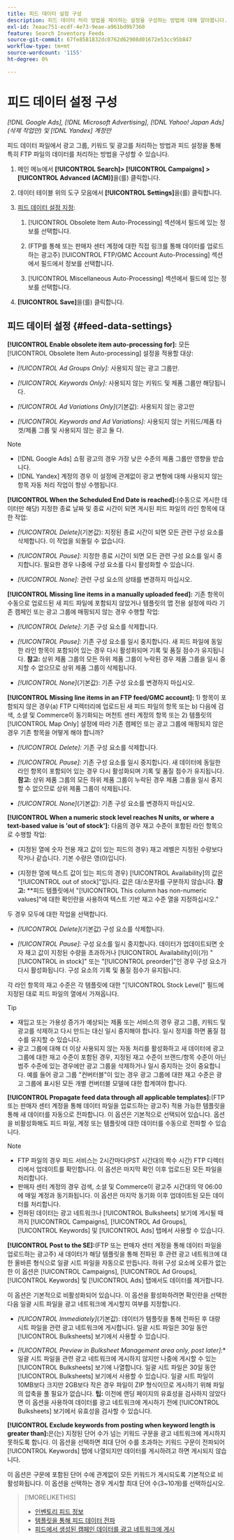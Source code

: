 ```yaml
---
title: 피드 데이터 설정 구성
description: 피드 데이터 처리 방법을 제어하는 설정을 구성하는 방법에 대해 알아봅니다.
exl-id: 7eaac751-ecdf-4e73-9eae-a961bd9b7360
feature: Search Inventory Feeds
source-git-commit: 67fe8581832dc0762d62908d01672e53cc95b847
workflow-type: tm+mt
source-wordcount: '1155'
ht-degree: 0%

---
```


# 피드 데이터 설정 구성

*[!DNL Google Ads], [!DNL Microsoft Advertising], [!DNL Yahoo! Japan Ads](삭제 작업만) 및 [!DNL Yandex] 계정만*

피드 데이터 파일에서 광고 그룹, 키워드 및 광고를 처리하는 방법과 피드 설정을 통해 특히 FTP 파일의 데이터를 처리하는 방법을 구성할 수 있습니다.

1. 메인 메뉴에서 **[!UICONTROL Search]> [!UICONTROL Campaigns] >[!UICONTROL Advanced (ACM)]**&#x200B;을(를) 클릭합니다.

1. 데이터 테이블 위의 도구 모음에서 **[!UICONTROL Settings]**&#x200B;을(를) 클릭합니다.

1. [피드 데이터 설정 지정](#feed-data-settings):

   1. [!UICONTROL Obsolete Item Auto-Processing] 섹션에서 필드에 있는 정보를 선택합니다.

   1. (FTP를 통해 또는 판매자 센터 계정에 대한 직접 링크를 통해 데이터를 업로드하는 광고주) [!UICONTROL FTP/GMC Account Auto-Processing] 섹션에서 필드에서 정보를 선택합니다.

   1. [!UICONTROL Miscellaneous Auto-Processing] 섹션에서 필드에 있는 정보를 선택합니다.

1. **[!UICONTROL Save]**&#x200B;을(를) 클릭합니다.

## 피드 데이터 설정 {#feed-data-settings}

**[!UICONTROL Enable obsolete item auto-processing for]:** 모든 [!UICONTROL Obsolete Item Auto-processing] 설정을 적용할 대상:

* *[!UICONTROL Ad Groups Only]:* 사용되지 않는 광고 그룹만.

* *[!UICONTROL Keywords Only]:* 사용되지 않는 키워드 및 제품 그룹만 해당됩니다.

* *[!UICONTROL Ad Variations Only]*(기본값): 사용되지 않는 광고만

* *[!UICONTROL Keywords and Ad Variations]:* 사용되지 않는 키워드/제품 타겟/제품 그룹 및 사용되지 않는 광고 둘 다.

>[!NOTE]
>
>* [!DNL Google Ads] 쇼핑 광고의 경우 가장 낮은 수준의 제품 그룹만 영향을 받습니다.
>* [!DNL Yandex] 계정의 경우 이 설정에 관계없이 광고 변형에 대해 사용되지 않는 항목 자동 처리 작업이 항상 수행됩니다.

**[!UICONTROL When the Scheduled End Date is reached]:**(수동으로 게시한 데이터만 해당) 지정한 종료 날짜 및 종료 시간이 되면 게시된 피드 파일의 라인 항목에 대한 작업:

* *[!UICONTROL Delete]*(기본값): 지정된 종료 시간이 되면 모든 관련 구성 요소를 삭제합니다. 이 작업을 되돌릴 수 없습니다.

* *[!UICONTROL Pause]:* 지정한 종료 시간이 되면 모든 관련 구성 요소를 일시 중지합니다. 필요한 경우 나중에 구성 요소를 다시 활성화할 수 있습니다.

* *[!UICONTROL None]:* 관련 구성 요소의 상태를 변경하지 마십시오.

**[!UICONTROL Missing line items in a manually uploaded feed]:** 기존 항목이 수동으로 업로드된 새 피드 파일에 포함되지 않았거나 템플릿의 맵 전용 설정에 따라 기존 캠페인 또는 광고 그룹에 매핑되지 않는 경우 수행할 작업:

* *[!UICONTROL Delete]:* 기존 구성 요소를 삭제합니다.

* *[!UICONTROL Pause]:* 기존 구성 요소를 일시 중지합니다. 새 피드 파일에 동일한 라인 항목이 포함되어 있는 경우 다시 활성화되며 기록 및 품질 점수가 유지됩니다. **참고:** 상위 제품 그룹의 모든 하위 제품 그룹이 누락된 경우 제품 그룹을 일시 중지할 수 없으므로 상위 제품 그룹이 삭제됩니다.

* *[!UICONTROL None]*(기본값): 기존 구성 요소를 변경하지 마십시오.

**[!UICONTROL Missing line items in an FTP feed/GMC account]:** 1) 항목이 포함되지 않은 경우(a) FTP 디렉터리에 업로드된 새 피드 파일의 항목 또는 b) 다음에 검색, 소셜 및 Commerce이 동기화되는 머천트 센터 계정의 항목 또는 2) 템플릿의 [!UICONTROL Map Only] 설정에 따라 기존 캠페인 또는 광고 그룹에 매핑되지 않은 경우 기존 항목을 어떻게 해야 합니까?

* *[!UICONTROL Delete]:* 기존 구성 요소를 삭제합니다.

* *[!UICONTROL Pause]:* 기존 구성 요소를 일시 중지합니다. 새 데이터에 동일한 라인 항목이 포함되어 있는 경우 다시 활성화되며 기록 및 품질 점수가 유지됩니다. **참고:** 상위 제품 그룹의 모든 하위 제품 그룹이 누락된 경우 제품 그룹을 일시 중지할 수 없으므로 상위 제품 그룹이 삭제됩니다.

* *[!UICONTROL None]*(기본값): 기존 구성 요소를 변경하지 마십시오.

**[!UICONTROL When a numeric stock level reaches N units, or where a text-based value is 'out of stock']:** 다음의 경우 재고 수준이 포함된 라인 항목으로 수행할 작업:

* (지정된 열에 숫자 전용 재고 값이 있는 피드의 경우) 재고 레벨은 지정된 수량보다 작거나 같습니다. 기본 수량은 영(0)입니다.

* (지정한 열에 텍스트 값이 있는 피드의 경우) [!UICONTROL Availability]의 값은 &quot;[!UICONTROL out of stock]&quot;입니다. 값은 대/소문자를 구분하지 않습니다. **참고:** **피드 템플릿에서 &quot;[!UICONTROL This column has non-numeric values]&quot;에 대한 확인란을 사용하여 텍스트 기반 재고 수준 열을 지정하십시오.&quot;

두 경우 모두에 대한 작업을 선택합니다.

* *[!UICONTROL Delete]*(기본값) 구성 요소를 삭제합니다.

* *[!UICONTROL Pause]:* 구성 요소를 일시 중지합니다. 데이터가 업데이트되면 숫자 재고 값이 지정된 수량을 초과하거나 [!UICONTROL Availability]이(가) &quot;[!UICONTROL in stock]&quot; 또는 &quot;[!UICONTROL preorder]&quot;인 경우 구성 요소가 다시 활성화됩니다. 구성 요소의 기록 및 품질 점수가 유지됩니다.

각 라인 항목의 재고 수준은 각 템플릿에 대한 &quot;[!UICONTROL Stock Level]&quot; 필드에 지정된 대로 피드 파일의 열에서 가져옵니다.

>[!TIP]
>
>* 재입고 또는 가용성 증가가 예상되는 제품 또는 서비스의 경우 광고 그룹, 키워드 및 광고를 삭제하고 다시 만드는 대신 일시 중지해야 합니다. 일시 정지를 하면 품질 점수를 유지할 수 있습니다.
>* 광고 그룹에 대해 더 이상 사용되지 않는 자동 처리를 활성화하고 새 데이터에 광고 그룹에 대한 재고 수준이 포함된 경우, 지정된 재고 수준이 브랜드/항목 수준이 아닌 범주 수준에 있는 경우에만 광고 그룹을 삭제하거나 일시 중지하는 것이 중요합니다. 예를 들어 광고 그룹 &quot;컨버터블&quot;이 있는 경우 광고 그룹에 대한 재고 수준은 광고 그룹에 표시된 모든 개별 컨버터블 모델에 대한 합계여야 합니다.

**[!UICONTROL Propagate feed data through all applicable templates]:**(FTP 또는 판매자 센터 계정을 통해 데이터 파일을 업로드하는 광고주) 적용 가능한 템플릿을 통해 새 데이터를 자동으로 전파합니다. 이 옵션은 기본적으로 선택되어 있습니다. 옵션을 비활성화해도 피드 파일, 계정 또는 템플릿에 대한 데이터를 수동으로 전파할 수 있습니다.

>[!NOTE]
>
>* FTP 파일의 경우 피드 서비스는 2시간마다(PST 시간대의 짝수 시간) FTP 디렉터리에서 업데이트를 확인합니다. 이 옵션은 마지막 확인 이후 업로드된 모든 파일을 처리합니다.
>* 판매자 센터 계정의 경우 검색, 소셜 및 Commerce이 광고주 시간대의 약 06:00에 매일 계정과 동기화됩니다. 이 옵션은 마지막 동기화 이후 업데이트된 모든 데이터를 처리합니다.
>* 전파된 데이터는 광고 네트워크나 [!UICONTROL Bulksheets] 보기에 게시될 때까지 [!UICONTROL Campaigns], [!UICONTROL Ad Groups], [!UICONTROL Keywords] 및 [!UICONTROL Ads] 탭에서 사용할 수 있습니다.

**[!UICONTROL Post to the SE]:**(FTP 또는 판매자 센터 계정을 통해 데이터 파일을 업로드하는 광고주) 새 데이터가 해당 템플릿을 통해 전파된 후 관련 광고 네트워크에 대한 올바른 형식으로 일괄 시트 파일을 자동으로 만듭니다. 하위 구성 요소에 오류가 없는 한 이 옵션은 [!UICONTROL Campaigns], [!UICONTROL Ad Groups], [!UICONTROL Keywords] 및 [!UICONTROL Ads] 탭에서도 데이터를 제거합니다.

이 옵션은 기본적으로 비활성화되어 있습니다. 이 옵션을 활성화하려면 확인란을 선택한 다음 일괄 시트 파일을 광고 네트워크에 게시할지 여부를 지정합니다.

* *[!UICONTROL Immediately]*(기본값): 데이터가 템플릿을 통해 전파된 후 대량 시트 파일을 관련 광고 네트워크에 게시합니다. 일괄 시트 파일은 30일 동안 [!UICONTROL Bulksheets] 보기에서 사용할 수 있습니다.

* *[!UICONTROL Preview in Bulksheet Management area only, post later]:** 일괄 시트 파일을 관련 광고 네트워크에 게시하지 않지만 나중에 게시할 수 있는 [!UICONTROL Bulksheets] 보기에 나열합니다. 일괄 시트 파일은 30일 동안 [!UICONTROL Bulksheets] 보기에서 사용할 수 있습니다. 일괄 시트 파일이 10MB보다 크지만 2GB보다 작은 경우 파일이 ZIP 형식이므로 게시하기 위해 파일의 압축을 풀 필요가 없습니다. **팁:** 이전에 랜딩 페이지의 유효성을 검사하지 않았다면 이 옵션을 사용하여 데이터를 광고 네트워크에 게시하기 전에 [!UICONTROL Bulksheets] 보기에서 유효성을 검사할 수 있습니다.

**[!UICONTROL Exclude keywords from posting when keyword length is greater than]:**&#x200B;은(는) 지정된 단어 수가 넘는 키워드 구문을 광고 네트워크에 게시하지 못하도록 합니다. 이 옵션을 선택하면 최대 단어 수를 초과하는 키워드 구문이 전파되어 [!UICONTROL Keywords] 탭에 나열되지만 데이터를 게시하려고 하면 게시되지 않습니다.

이 옵션은 구문에 포함된 단어 수에 관계없이 모든 키워드가 게시되도록 기본적으로 비활성화됩니다. 이 옵션을 선택하는 경우 게시할 최대 단어 수(3~10개)를 선택하십시오.

>[!MORELIKETHIS]
>
>* [인벤토리 피드 정보](/help/search-social-commerce/campaign-management/inventory-feeds/inventory-feeds-about.md)
>* [템플릿을 통해 피드 데이터 전파](/help/search-social-commerce/campaign-management/inventory-feeds/feed-data-propagate.md)
>* [피드에서 생성된 캠페인 데이터를 광고 네트워크에 게시](propagated-data-post.md)
